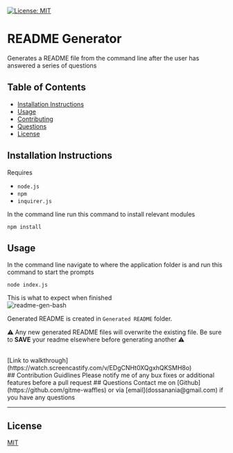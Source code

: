 [![License: MIT](https://img.shields.io/badge/License-MIT-yellow.svg)](https://opensource.org/licenses/MIT)
  # README Generator
    
   Generates a README file from the command line after the user has answered a series of questions
  
  ## Table of Contents
  - [Installation Instructions](#installation-instructions)
  - [Usage](#usage)
  - [Contributing](#contribution-guidlines)
  - [Questions](#questions)
  - [License](#license)
  
  ## Installation Instructions
  Requires 
  - `node.js`
  - `npm` 
  - `inquirer.js` 
  
In the command line run this command to install relevant modules
```
npm install
```
  ## Usage 
  In the command line navigate to where the application folder is and run this command to start the prompts
```
node index.js
```  
This is what to expect when finished <br />
![readme-gen-bash](https://user-images.githubusercontent.com/85494162/138543004-5bd9ecf6-3d1e-434d-97d6-e7859e61eb55.png)  

Generated README is created in `Generated README` folder. 

⚠️ Any new generated README files will overwrite the existing file. Be sure to **SAVE** your readme elsewhere before generating another ⚠️

<br />
[Link to walkthrough](https://watch.screencastify.com/v/EDgCNHt0XQgxhQKSMH8o)
<br />
  ## Contribution Guidlines
  Please notify me of any bux fixes or additional features before a pull request
  ## Questions
  Contact me on [Github](https://github.com/gitme-waffles) or via [email](dossanania@gmail.com) if you have any questions 
 
  - - -
  ## License
  [MIT](https://opensource.org/licenses/MIT)

